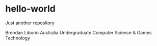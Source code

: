 # hello-world
Just another repository

Brendan Liborio
Australia
Undergraduate Computer Science & Games Technology
